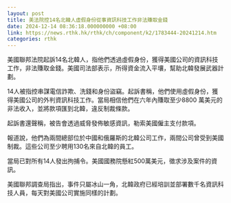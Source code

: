 ```yaml
---
layout: post
title: 美法院控14名北韓人虛假身份從事資訊科技工作非法賺取金錢
date: 2024-12-14 08:36:18.000000000 +08:00
link: https://news.rthk.hk/rthk/ch/component/k2/1783444-20241214.htm
categories: rthk
---
```


美國聯邦法院起訴14名北韓人，指他們透過虛假身份，獲得美國公司的資訊科技工作，非法賺取金錢。美國司法部表示，所得資金流入平壤，幫助北韓發展武器計劃。

14人被指控串謀電信詐欺、洗錢和身份盜竊。起訴書稱，他們使用虛假身份，獲得美國公司的外判資訊科技工作。當局相信他們在六年內賺取至少8800 萬美元的非法收入，並將款項匯到北韓，違反制裁條款。

起訴書還聲稱，被告會透過威脅發佈敏感資訊，勒索美國僱主支付款項。

報道說，他們為兩間總部位於中國和俄羅斯的北韓公司工作，兩間公司曾受到美國制裁。這些公司至少聘用130名來自北韓的員工。

當局已對所有14人發出拘捕令。美國國務院懸紅500萬美元，徵求涉及案件的資訊。

美國聯邦調查局指出，事件只屬冰山一角，北韓政府已經培訓並部署數千名資訊科技人員，每天對美國公司實施同樣的計劃。
